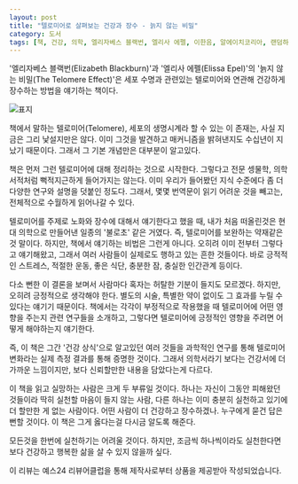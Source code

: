 ```yaml
---
layout: post
title: "텔로미어로 살펴보는 건강과 장수 - 늙지 않는 비밀"
category: 도서
tags: [책, 건강, 의학, 엘리자베스 블랙번, 엘리사 에펠, 이한음, 알에이치코리아, 랜덤하우스, 서평, 예스24 리뷰어클럽]
---
```


'엘리자베스 블랙번(Elizabeth Blackburn)'과
'엘리사 에펠(Elissa Epel)'의
'늙지 않는 비밀(The Telomere Effect)'은
세포 수명과 관련있는 텔로미어와 연관해 건강하게 장수하는 방법을 얘기하는 책이다.

![표지](https://lh3.googleusercontent.com/oCu1RKUkJj_9vvucqf4CVCrUFA7VTG6wcxpkHAqjGSeDUJzJc--HrvShnlDWcdjxBTVYJK2TP27GtQ=s480)

책에서 말하는 텔로미어(Telomere),
세포의 생명시계라 할 수 있는 이 존재는,
사실 지금은 그리 낯설지만은 않다.
이미 그것을 발견하고 매커니즘을 밝혀낸지도 수십년이 지났기 때문이다.
그래서 그 기본 개념만은 대부분이 알고있다.

책은 먼저 그런 텔로미어에 대해 정리하는 것으로 시작한다.
그렇다고 전문 셍물학, 의학 서적처럼 뻑적지근하게 들어가지는 않는다.
이미 우리가 들어봤던 지식 수준에다
좀 더 다양한 연구와 설명을 덧붙인 정도다.
그래서, 몇몇 번역문이 읽기 어려운 것을 빼고는, 전체적으로 수월하게 읽어나갈 수 있다.

텔로미어를 주제로 노화와 장수에 대해서 얘기한다고 했을 때,
내가 처음 떠올린것은 현대 의학으로 만들어낸 일종의 '불로초' 같은 거였다.
즉, 텔로미어를 보완하는 약재같은 것 말이다.
하지만, 책에서 얘기하는 비법은 그런게 아니다.
오히려 이미 전부터 그렇다고 얘기해왔고, 그래서 여러 사람들이 실제로도 행하고 있는 흔한 것들이다.
바로 긍적적인 스트레스, 적절한 운동, 좋은 식단, 충분한 잠, 충실한 인간관계 등이다.

다소 뻔한 이 결론을 보며서 사람마다 혹자는 허탈한 기분이 들지도 모르겠다.
하지만, 오히려 긍정적으로 생각해야 한다.
별도의 시술, 특별한 약이 없이도 그 효과를 누릴 수 있다는 얘기기 때문이다.
책에서는 각각이 부정적으로 작용했을 때 텔로미어에 어떤 영향을 주는지 관련 연구들을 소개하고,
그렇다면 텔로미어에 긍정적인 영향을 주려면 어떻게 해야하는지 얘기한다.

즉, 이 책은 그간 '건강 상식'으로 알고있던 여러 것들을
과학적인 연구를 통해 텔로미어 변화라는 실제 측정 결과를 통해 증명한 것이다.
그래서 의학서라기 보다는 건강서에 더 가까운 느낌이지만,
보다 신뢰할만한 내용을 담았다는게 다르다.

이 책을 읽고 실망하는 사람은 크게 두 부류일 것이다.
하나는 자신이 그동안 피해왔던 것들이라 딱히 실천할 마음이 들지 않는 사람,
다른 하나는 이미 충분히 실천하고 있기에 더 할만한 게 없는 사람이다.
어떤 사람이 더 건강하고 장수하겠나.
누구에게 묻건 답은 뻔할 것이다.
이 책은 그게 옳다는걸 다시금 알도록 해준다.

모든것을 한번에 실천하기는 어려울 것이다.
하지만, 조금씩 하나씩이라도 실천한다면 보다 건강하고 행복한 삶을 살 수 있지 않을까 싶다.



<div class="im im-info">
이 리뷰는 예스24 리뷰어클럽을 통해 제작사로부터 상품을 제공받아 작성되었습니다.
</div>
